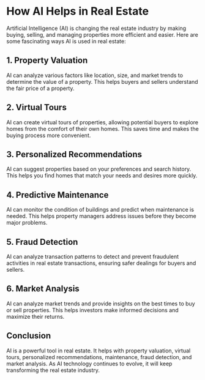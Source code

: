 # How AI Helps in Real Estate

Artificial Intelligence (AI) is changing the real estate industry by making buying, selling, and managing properties more efficient and easier. Here are some fascinating ways AI is used in real estate:

## 1. Property Valuation
AI can analyze various factors like location, size, and market trends to determine the value of a property. This helps buyers and sellers understand the fair price of a property.

## 2. Virtual Tours
AI can create virtual tours of properties, allowing potential buyers to explore homes from the comfort of their own homes. This saves time and makes the buying process more convenient.

## 3. Personalized Recommendations
AI can suggest properties based on your preferences and search history. This helps you find homes that match your needs and desires more quickly.

## 4. Predictive Maintenance
AI can monitor the condition of buildings and predict when maintenance is needed. This helps property managers address issues before they become major problems.

## 5. Fraud Detection
AI can analyze transaction patterns to detect and prevent fraudulent activities in real estate transactions, ensuring safer dealings for buyers and sellers.

## 6. Market Analysis
AI can analyze market trends and provide insights on the best times to buy or sell properties. This helps investors make informed decisions and maximize their returns.

## Conclusion
AI is a powerful tool in real estate. It helps with property valuation, virtual tours, personalized recommendations, maintenance, fraud detection, and market analysis. As AI technology continues to evolve, it will keep transforming the real estate industry.

